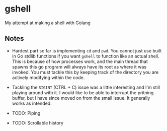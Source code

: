 # gshell
My attempt at making a shell with Golang

## Notes

* Hardest part so far is implementing `cd` and `pwd`.  You cannot just use built in Go stdlib functions if you want `gshell` to function like an actual shell.  This is because of how processes work, and the main thread that spawns this go program will always have its root as where it was invoked.  You must tackle this by keeping track of the directory you are actively modifying within the code.

* Tackling the `SIGINT` (CTRL + C) issue was a little interesting and I'm still playing around with it.  I would like to be able to interrupt the pritning buffer, but I have since moved on from the small issue.  It generally works as intended.

* TODO: Piping

* TODO: Scrollable history
